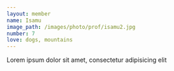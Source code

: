 ```yaml
---
layout: member
name: Isamu
image_path: /images/photo/prof/isamu2.jpg
number: 7
love: dogs, mountains
---
```

Lorem ipsum dolor sit amet, consectetur adipisicing elit
